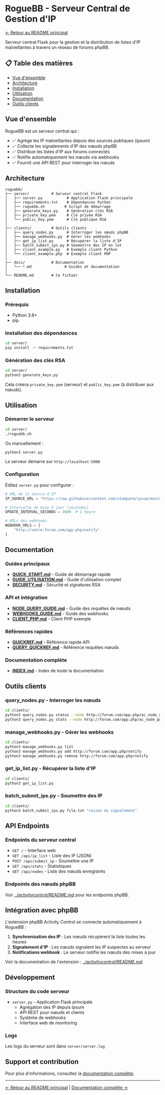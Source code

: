 # RogueBB - Serveur Central de Gestion d'IP

[← Retour au README principal](../README.md)

Serveur central Flask pour la gestion et la distribution de listes d'IP malveillantes à travers un réseau de forums phpBB.

## 📋 Table des matières

- [Vue d'ensemble](#vue-densemble)
- [Architecture](#architecture)
- [Installation](#installation)
- [Utilisation](#utilisation)
- [Documentation](#documentation)
- [Outils clients](#outils-clients)

## Vue d'ensemble

RogueBB est un serveur central qui :
- ✅ Agrège les IP malveillantes depuis des sources publiques (ipsum)
- ✅ Collecte les signalements d'IP des nœuds phpBB
- ✅ Distribue les listes d'IP aux forums connectés
- ✅ Notifie automatiquement les nœuds via webhooks
- ✅ Fournit une API REST pour interroger les nœuds

## Architecture

```
roguebb/
├── server/          # Serveur central Flask
│   ├── server.py           # Application Flask principale
│   ├── requirements.txt    # Dépendances Python
│   ├── roguebb.sh         # Script de démarrage
│   ├── generate_keys.py    # Génération clés RSA
│   ├── private_key.pem     # Clé privée RSA
│   └── public_key.pem      # Clé publique RSA
│
├── clients/         # Outils clients
│   ├── query_nodes.py      # Interroger les nœuds phpBB
│   ├── manage_webhooks.py  # Gérer les webhooks
│   ├── get_ip_list.py      # Récupérer la liste d'IP
│   ├── batch_submit_ips.py # Soumettre des IP en lot
│   ├── client_example.py   # Exemple client Python
│   └── client_example.php  # Exemple client PHP
│
├── docs/            # Documentation
│   └── *.md               # Guides et documentation
│
└── README.md        # Ce fichier
```

## Installation

### Prérequis

- Python 3.8+
- pip

### Installation des dépendances

```bash
cd server/
pip install -r requirements.txt
```

### Génération des clés RSA

```bash
cd server/
python3 generate_keys.py
```

Cela créera `private_key.pem` (serveur) et `public_key.pem` (à distribuer aux nœuds).

## Utilisation

### Démarrer le serveur

```bash
cd server/
./roguebb.sh
```

Ou manuellement :
```bash
python3 server.py
```

Le serveur démarre sur `http://localhost:5000`

### Configuration

Éditez `server.py` pour configurer :

```python
# URL de la source d'IP
IP_SOURCE_URL = "https://raw.githubusercontent.com/stamparm/ipsum/master/levels/3.txt"

# Intervalle de mise à jour (secondes)
UPDATE_INTERVAL_SECONDS = 3600  # 1 heure

# URLs des webhooks
WEBHOOK_URLS = [
    "http://votre-forum.com/app.php/notify"
]
```

## Documentation

### Guides principaux

- **[QUICK_START.md](docs/QUICK_START.md)** - Guide de démarrage rapide
- **[GUIDE_UTILISATION.md](docs/GUIDE_UTILISATION.md)** - Guide d'utilisation complet
- **[SECURITY.md](docs/SECURITY.md)** - Sécurité et signatures RSA

### API et intégration

- **[NODE_QUERY_GUIDE.md](docs/NODE_QUERY_GUIDE.md)** - Guide des requêtes de nœuds
- **[WEBHOOKS_GUIDE.md](docs/WEBHOOKS_GUIDE.md)** - Guide des webhooks
- **[CLIENT_PHP.md](docs/CLIENT_PHP.md)** - Client PHP exemple

### Références rapides

- **[QUICKREF.md](docs/QUICKREF.md)** - Référence rapide API
- **[QUERY_QUICKREF.md](docs/QUERY_QUICKREF.md)** - Référence requêtes nœuds

### Documentation complète

- **[INDEX.md](docs/INDEX.md)** - Index de toute la documentation

## Outils clients

### query_nodes.py - Interroger les nœuds

```bash
cd clients/
python3 query_nodes.py status --node http://forum.com/app.php/ac_node_query
python3 query_nodes.py stats --node http://forum.com/app.php/ac_node_query
```

### manage_webhooks.py - Gérer les webhooks

```bash
cd clients/
python3 manage_webhooks.py list
python3 manage_webhooks.py add http://forum.com/app.php/notify
python3 manage_webhooks.py remove http://forum.com/app.php/notify
```

### get_ip_list.py - Récupérer la liste d'IP

```bash
cd clients/
python3 get_ip_list.py
```

### batch_submit_ips.py - Soumettre des IP

```bash
cd clients/
python3 batch_submit_ips.py file.txt "raison du signalement"
```

## API Endpoints

### Endpoints du serveur central

- `GET /` - Interface web
- `GET /api/ip_list` - Liste des IP (JSON)
- `POST /api/submit_ip` - Soumettre une IP
- `GET /api/stats` - Statistiques
- `GET /api/nodes` - Liste des nœuds enregistrés

### Endpoints des nœuds phpBB

Voir [../activitycontrol/README.md](../activitycontrol/README.md) pour les endpoints phpBB.

## Intégration avec phpBB

L'extension phpBB Activity Control se connecte automatiquement à RogueBB :

1. **Synchronisation des IP** : Les nœuds récupèrent la liste toutes les heures
2. **Signalement d'IP** : Les nœuds signalent les IP suspectes au serveur
3. **Notifications webhook** : Le serveur notifie les nœuds des mises à jour

Voir la documentation de l'extension : [../activitycontrol/README.md](../activitycontrol/README.md)

## Développement

### Structure du code serveur

- `server.py` - Application Flask principale
  - Agrégation des IP depuis ipsum
  - API REST pour nœuds et clients
  - Système de webhooks
  - Interface web de monitoring

### Logs

Les logs du serveur sont dans `server/server.log`

## Support et contribution

Pour plus d'informations, consultez la [documentation complète](docs/INDEX.md).

---

[← Retour au README principal](../README.md) | [Documentation complète →](docs/INDEX.md)
